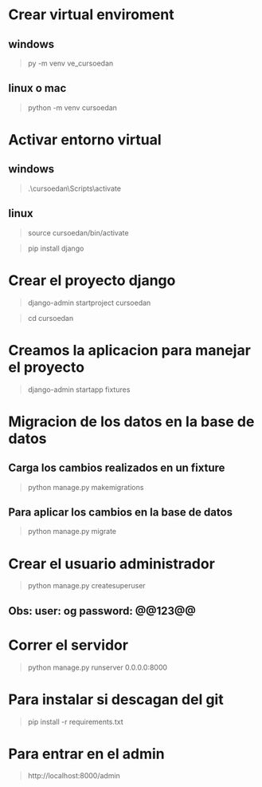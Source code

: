 # Crear virtual enviroment
## windows
> py -m venv ve_cursoedan
## linux o mac
> python -m venv cursoedan

# Activar entorno virtual
## windows
> .\cursoedan\Scripts\activate
    
## linux
> source cursoedan/bin/activate


> pip install django


# Crear el proyecto django
> django-admin startproject cursoedan

> cd cursoedan

# Creamos la aplicacion para manejar el proyecto
> django-admin startapp fixtures


# Migracion de los datos en la base de datos
## Carga los cambios realizados en un fixture
> python manage.py makemigrations

## Para aplicar los cambios en la base de datos
> python manage.py migrate

# Crear el usuario administrador
> python manage.py createsuperuser
## Obs: user: og password: @@123@@


# Correr el servidor
> python manage.py runserver 0.0.0.0:8000

# Para instalar si descagan del git
> pip install -r requirements.txt

# Para entrar en el admin
> http://localhost:8000/admin